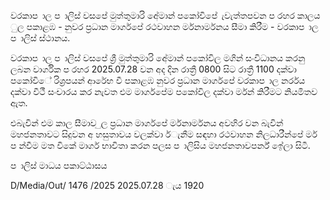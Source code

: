 වරකාප ාල ප ාලිස් වසපේ මුත්තුමාරි අේමාන් පකෝවිපේ ැවැත්තපවන ප රහර කාලය ුල පකාළඹ - නුවර ප්‍රධාන මාර්ගපේ රථවාහන ර්මනාර්මනය සීමා කිරීම - වරකාප ාල ප ාලිස් ස්ථානය.

වරකාප ාල ප ාලිස් වසපේ ශ්‍රී මුත්තුමාරි අේමාන් පකෝවිල මගින් සංවිධානය කරනු ලබන වාර්ගික ප රහර 2025.07.28 වන අද දින රාත්‍රී 0800 සිට රාත්‍රී 1100 දක්වා පකෝවිේ රිශ්‍රපයන් ආරේභ වී පකාළඹ නුවර ප්‍රධාන මාර්ගපේ වරකාප ාල නර්රය දක්වා වීථී සංචාරය කර නැවත එම මාර්ගපේම පකෝවිල දක්වා ර්මන් කිරීමට නියමිතව ඇත.

එබැවින් එම කාල සීමාව ුල ප්‍රධාන මාර්ගපේ ර්මනාර්මනය අවහිර වන බැවින් මහජනතාවට සිදුවන අ හසුතාවය වලක්වා ර්ැනීම සඳහා රථවාහන නිලධාරීන්පේ මර් ප න්වීම මත විකේ මාර්ග භාවිතා කරන පලස ප ාලිසිය මහජනතාවපර්න් ඉේලා සිටී.

ප ාලිස් මාධය පකාට්ඨාසය

D/Media/Out/ 1476 /2025 2025.07.28 ැය 1920